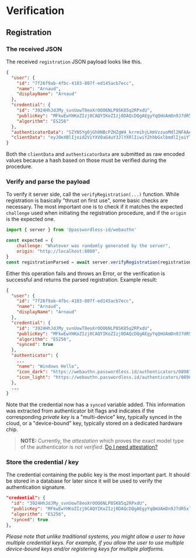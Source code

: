 Verification
============

Registration
------------

### The received JSON

The received `registration` JSON payload looks like this.

```json
{
  "user": {
    "id": "7f26f9ab-4fbc-4103-807f-ed145acb7ecc",
    "name": "Arnaud",
    "displayName": "Arnaud"
  },
  "credential": {
    "id": "3924HhJdJMy_svnUowT8eoXrOOO6NLP8SK85q2RPxdU",
    "publicKey": "MFkwEwYHKoZIzj0CAQYIKoZIzj0DAQcDQgAEgyYqQmUAmDn9J7dR5xl-HlyAA0R2XV5sgQRnSGXbLt_xCrEdD1IVvvkyTmRD16y9p3C2O4PTZ0OF_ZYD2JgTVA==",
    "algorithm": "ES256"
  },
  "authenticatorData": "SZYN5YgOjGh0NBcPZHZgW4_krrmihjLHmVzzuoMdl2NFAAAAAAiYcFjK3EuBtuEw3lDcvpYAIN_duB4SXSTMv7L51KME_HqF6zjjujSz_EivOatkT8XVpQECAyYgASFYIIMmKkJlAJg5_Se3UecZfh5cgANEdl1ebIEEZ0hl2y7fIlgg8QqxHQ9SFb75Mk5kQ9esvadwtjuD02dDhf2WA9iYE1Q=",
  "clientData": "eyJ0eXBlIjoid2ViYXV0aG4uY3JlYXRlIiwiY2hhbGxlbmdlIjoiYTdjNjFlZjktZGMyMy00ODA2LWI0ODYtMjQyODkzOGE1NDdlIiwib3JpZ2luIjoiaHR0cDovL2xvY2FsaG9zdDo4MDgwIiwiY3Jvc3NPcmlnaW4iOmZhbHNlfQ=="
}
```

Both the `clientData` and `authenticatorData` are submitted as raw encoded values because a hash based on those must be verified during the procedure.

### Verify and parse the payload

To verify it server side, call the `verifyRegistration(...)` function. While registration is basically "thrust on first use", some basic checks are necessary. The most important one is to check if it matches the expected `challenge` used when initiating the registration procedure, and if the `origin` is the expected one. 

```js
import { server } from '@passwordless-id/webauthn' 

const expected = {
    challenge: "Whatever was randomly generated by the server",
    origin: "http://localhost:8080",
}
const registrationParsed = await server.verifyRegistration(registration, expected)
```

Either this operation fails and throws an Error, or the verification is successful and returns the parsed registration.
Example result:

```json
{
  "user": {
    "id": "7f26f9ab-4fbc-4103-807f-ed145acb7ecc",
    "name": "Arnaud",
    "displayName": "Arnaud"
  },
  "credential": {
    "id": "3924HhJdJMy_svnUowT8eoXrOOO6NLP8SK85q2RPxdU",
    "publicKey": "MFkwEwYHKoZIzj0CAQYIKoZIzj0DAQcDQgAEgyYqQmUAmDn9J7dR5xl-HlyAA0R2XV5sgQRnSGXbLt_xCrEdD1IVvvkyTmRD16y9p3C2O4PTZ0OF_ZYD2JgTVA==",
    "algorithm": "ES256",
    "synced": true
  },
  "authenticator": {
    ...
    "name": "Windows Hello",
    "icon_dark": "https://webauthn.passwordless.id/authenticators/08987058-cadc-4b81-b6e1-30de50dcbe96-dark.png",
    "icon_light": "https://webauthn.passwordless.id/authenticators/08987058-cadc-4b81-b6e1-30de50dcbe96-light.png"
  },
  ...
}
```

Note that the credential now has a `synced` variable added. This information was extracted from authenticator bit flags and indicates if the corresponding *private key* is a "multi-device" key, typically synced in the cloud, or a "device-bound" key, typically stored on a dedicated hardware chip.

> **NOTE:** Currently, the *attestation* which proves the exact model type of the authenticator is *not verified*. [Do I need attestation?](https://medium.com/webauthnworks/webauthn-fido2-demystifying-attestation-and-mds-efc3b3cb3651)

### Store the credential / key

The credential containing the public key is the most important part. It should be stored in a database for later since it will be used to verify the authentication signature.

```json
"credential": {
  "id": "3924HhJdJMy_svnUowT8eoXrOOO6NLP8SK85q2RPxdU",
  "publicKey": "MFkwEwYHKoZIzj0CAQYIKoZIzj0DAQcDQgAEgyYqQmUAmDn9J7dR5xl-HlyAA0R2XV5sgQRnSGXbLt_xCrEdD1IVvvkyTmRD16y9p3C2O4PTZ0OF_ZYD2JgTVA==",
  "algorithm": "ES256",
  "synced": true
},
```

*Please note that unlike traditional systems, you might allow a user to have multiple credential keys.
For example, if you allow the user to use multiple device-bound keys and/or registering keys for multiple platforms.*

